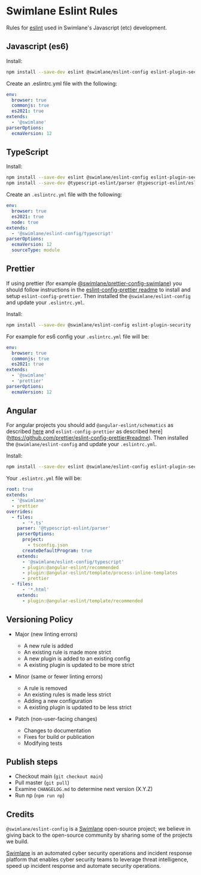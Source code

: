# Swimlane Eslint Rules

Rules for [eslint](https://github.com/eslint/eslint) used in Swimlane's Javascript (etc) development.

## Javascript (es6)

Install:

```sh
npm install --save-dev eslint @swimlane/eslint-config eslint-plugin-security
```

Create an .eslintrc.yml file with the following:

```yaml
env:
  browser: true
  commonjs: true
  es2021: true
extends:
  - '@swimlane'
parserOptions:
  ecmaVersion: 12
```

## TypeScript

Install:

```sh
npm install --save-dev eslint @swimlane/eslint-config eslint-plugin-security
npm install --save-dev @typescript-eslint/parser @typescript-eslint/eslint-plugin
```

Create an `.eslintrc.yml` file with the following:

```yaml
env:
  browser: true
  es2021: true
  node: true
extends:
  - '@swimlane/eslint-config/typescript'
parserOptions:
  ecmaVersion: 12
  sourceType: module
```

## Prettier

If using prettier (for example [@swimlane/prettier-config-swimlane](https://github.com/swimlane/prettier-config-swimlane)) you should follow instructions in the [eslint-config-prettier readme](https://github.com/prettier/eslint-config-prettier#readme) to install and setup `eslint-config-prettier`.  Then installed the `@swimlane/eslint-config` and update your `.eslintrc.yml`.

Install:

```sh
npm install --save-dev @swimlane/eslint-config eslint-plugin-security
```

For example for es6 config your `.eslintrc.yml` file will be:

```yaml
env:
  browser: true
  commonjs: true
  es2021: true
extends:
  - '@swimlane'
  - 'prettier'
parserOptions:
  ecmaVersion: 12
```

## Angular

For angular projects you should add `@angular-eslint/schematics` as described [here](https://github.com/angular-eslint/angular-eslint) and `eslint-config-prettier` as described here](https://github.com/prettier/eslint-config-prettier#readme).  Then installed the `@swimlane/eslint-config` and update your `.eslintrc.yml`.

Install:

```sh
npm install --save-dev eslint @swimlane/eslint-config eslint-plugin-security
```

Your `.eslintrc.yml` file will be:

```yaml
root: true
extends:
  - '@swimlane'
  - prettier
overrides:
  - files:
      - '*.ts'
    parser: '@typescript-eslint/parser'
    parserOptions:
      project:
        - tsconfig.json
      createDefaultProgram: true
    extends:
      - '@swimlane/eslint-config/typescript'
      - plugin:@angular-eslint/recommended
      - plugin:@angular-eslint/template/process-inline-templates
      - prettier
  - files:
      - '*.html'
    extends:
      - plugin:@angular-eslint/template/recommended
```

## Versioning Policy

- Major (new linting errors)

  - A new rule is added
  - An existing rule is made more strict
  - A new plugin is added to an existing config
  - A existing plugin is updated to be more strict

- Minor (same or fewer linting errors)

  - A rule is removed
  - An existing rules is made less strict
  - Adding a new configuration
  - A existing plugin is updated to be less strict

- Patch (non-user-facing changes)

  - Changes to documentation
  - Fixes for build or publication
  - Modifying tests

## Publish steps

- Checkout main (`git checkout main`)
- Pull master (`git pull`)
- Examine `CHANGELOG.md` to determine next version (X.Y.Z)
- Run np (`npm run np`)

## Credits

`@swimlane/eslint-config` is a [Swimlane](http://swimlane.com) open-source project; we
believe in giving back to the open-source community by sharing some of the
projects we build.

[Swimlane](http://www.swimlane.com) is an automated cyber security operations and incident response
platform that enables cyber security teams to leverage threat intelligence,
speed up incident response and automate security operations.
